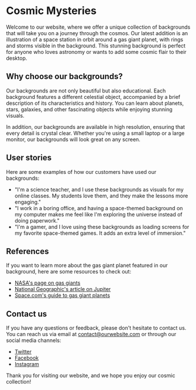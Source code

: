 <!--font:Creepster-->

# Cosmic Mysteries

Welcome to our website, where we offer a unique collection of backgrounds that will take you on a journey through the cosmos. Our latest addition is an illustration of a space station in orbit around a gas giant planet, with rings and storms visible in the background. This stunning background is perfect for anyone who loves astronomy or wants to add some cosmic flair to their desktop.

## Why choose our backgrounds?

Our backgrounds are not only beautiful but also educational. Each background features a different celestial object, accompanied by a brief description of its characteristics and history. You can learn about planets, stars, galaxies, and other fascinating objects while enjoying stunning visuals.

In addition, our backgrounds are available in high resolution, ensuring that every detail is crystal clear. Whether you're using a small laptop or a large monitor, our backgrounds will look great on any screen.

## User stories

Here are some examples of how our customers have used our backgrounds:

- "I'm a science teacher, and I use these backgrounds as visuals for my online classes. My students love them, and they make the lessons more engaging."
- "I work in a boring office, and having a space-themed background on my computer makes me feel like I'm exploring the universe instead of doing paperwork."
- "I'm a gamer, and I love using these backgrounds as loading screens for my favorite space-themed games. It adds an extra level of immersion."

## References

If you want to learn more about the gas giant planet featured in our background, here are some resources to check out:

- [NASA's page on gas giants](#)
- [National Geographic's article on Jupiter](#)
- [Space.com's guide to gas giant planets](#)

## Contact us

If you have any questions or feedback, please don't hesitate to contact us. You can reach us via email at [contact@ourwebsite.com](mailto:contact@ourwebsite.com) or through our social media channels:

- [Twitter](#)
- [Facebook](#)
- [Instagram](#)

Thank you for visiting our website, and we hope you enjoy our cosmic collection!

<!--

Write me content for website with wallpaper which alt text is:

"An illustration of a space station in orbit around a gas giant planet, with rings and storms visible in the background."

The name/title of the page should not be 1:1 copy of the alt text but rather a real content of the website which is using this wallpaper.

- Use markdown format 
- Start with heading
- Heading should be short and concise
- The content should look like a real website 
- The website should not be about the wallpaper, wallpaper is just a related background
- Heading should be contain work "wallpaper" or "background"
- Include real sections like references, contact, user stories, etc. use things relevant to the page purpose.
- Feel free to use structure like headings, bullets, numbering, blockquotes, paragraphs, horizontal lines, etc.
- You can use formatting like bold or _italic_
- You can include UTF-8 emojis
- Links should be only #hash anchors (and you can refer to the document itself)
- Do not include images


---


# Explore the wonders of space with our planetary tour wallpaper

Welcome to our website, where we offer a unique collection of wallpapers that will take you on a journey through space. Our latest addition is an illustration of a space station in orbit around a gas giant planet, with rings and storms visible in the background. This stunning wallpaper is perfect for anyone who loves astronomy or wants to add some cosmic flair to their desktop.

## Why choose our wallpapers?

Our wallpapers are not only beautiful but also educational. Each wallpaper features a different celestial object, accompanied by a brief description of its characteristics and history. You can learn about planets, stars, galaxies, and other fascinating objects while enjoying stunning visuals.

In addition, our wallpapers are available in high resolution, ensuring that every detail is crystal clear. Whether you're using a small laptop or a large monitor, our wallpapers will look great on any screen.

## User stories

Here are some examples of how our customers have used our wallpapers:

- "I'm a science teacher, and I use these wallpapers as backgrounds for my online classes. My students love them, and they make the lessons more engaging."
- "I work in a boring office, and having a space-themed wallpaper on my computer makes me feel like I'm exploring the universe instead of doing paperwork."
- "I'm a gamer, and I love using these wallpapers as loading screens for my favorite space-themed games. It adds an extra level of immersion."

## References

If you want to learn more about the gas giant planet featured in our wallpaper, here are some resources to check out:

- [NASA's page on gas giants](#)
- [National Geographic's article on Jupiter](#)
- [Space.com's guide to gas giant planets](#)

## Contact us

If you have any questions or feedback, please don't hesitate to contact us. You can reach us via email at [contact@ourwebsite.com](mailto:contact@ourwebsite.com) or through our social media channels:

- [Twitter](#)
- [Facebook](#)
- [Instagram](#)

Thank you for visiting our website, and we hope you enjoy our planetary tour wallpaper!


---


Heading should not include word "wallpaper". The website should not be about the wallpaper itself, wallpaper is just a related background, rewrite whole content.


---


# Discover the mysteries of space with our cosmic collection

Welcome to our website, where we offer a unique collection of backgrounds that will take you on a journey through the cosmos. Our latest addition is an illustration of a space station in orbit around a gas giant planet, with rings and storms visible in the background. This stunning background is perfect for anyone who loves astronomy or wants to add some cosmic flair to their desktop.

## Why choose our backgrounds?

Our backgrounds are not only beautiful but also educational. Each background features a different celestial object, accompanied by a brief description of its characteristics and history. You can learn about planets, stars, galaxies, and other fascinating objects while enjoying stunning visuals.

In addition, our backgrounds are available in high resolution, ensuring that every detail is crystal clear. Whether you're using a small laptop or a large monitor, our backgrounds will look great on any screen.

## User stories

Here are some examples of how our customers have used our backgrounds:

- "I'm a science teacher, and I use these backgrounds as visuals for my online classes. My students love them, and they make the lessons more engaging."
- "I work in a boring office, and having a space-themed background on my computer makes me feel like I'm exploring the universe instead of doing paperwork."
- "I'm a gamer, and I love using these backgrounds as loading screens for my favorite space-themed games. It adds an extra level of immersion."

## References

If you want to learn more about the gas giant planet featured in our background, here are some resources to check out:

- [NASA's page on gas giants](#)
- [National Geographic's article on Jupiter](#)
- [Space.com's guide to gas giant planets](#)

## Contact us

If you have any questions or feedback, please don't hesitate to contact us. You can reach us via email at [contact@ourwebsite.com](mailto:contact@ourwebsite.com) or through our social media channels:

- [Twitter](#)
- [Facebook](#)
- [Instagram](#)

Thank you for visiting our website, and we hope you enjoy our cosmic collection!

-->
